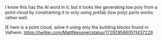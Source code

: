 I know this has the AI word in it, but it looks like generating low poly from a point cloud by constraining it to only using prefab (low poly) parts works rather well.

IE here is a point cloud, solve it using only the building blocks found in Valheim. https://twitter.com/MattNiessner/status/1729295860511437228